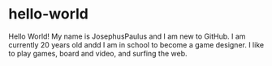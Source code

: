 # hello-world
Hello World! My name is JosephusPaulus and I am new to GitHub. I am currently 20 years old andd I am in school to become a game designer. I like to play games, board and video, and surfing the web.
